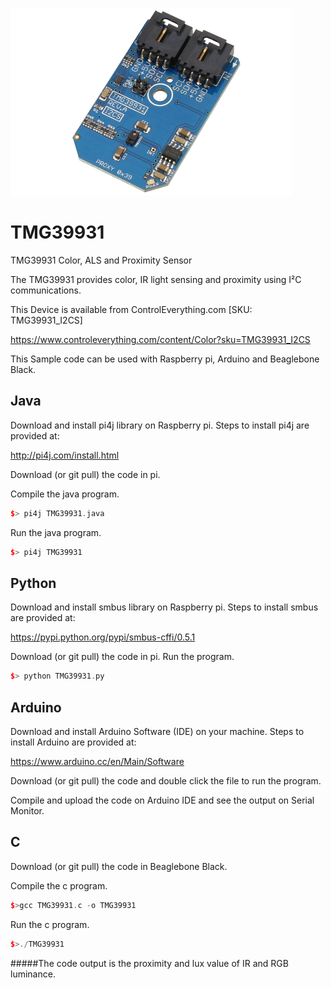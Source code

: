 [![TMG39931](TMG39931_I2CS.png)](https://www.controleverything.com/content/Color?sku=TMG39931_I2CS)
# TMG39931
TMG39931 Color, ALS and Proximity Sensor

The TMG39931 provides color, IR light sensing and proximity using I²C communications.

This Device is available from ControlEverything.com [SKU: TMG39931_I2CS]

https://www.controleverything.com/content/Color?sku=TMG39931_I2CS

This Sample code can be used with Raspberry pi, Arduino and Beaglebone Black.

## Java
Download and install pi4j library on Raspberry pi. Steps to install pi4j are provided at:

http://pi4j.com/install.html

Download (or git pull) the code in pi.

Compile the java program.
```cpp
$> pi4j TMG39931.java
```

Run the java program.
```cpp
$> pi4j TMG39931
```

## Python
Download and install smbus library on Raspberry pi. Steps to install smbus are provided at:

https://pypi.python.org/pypi/smbus-cffi/0.5.1

Download (or git pull) the code in pi. Run the program.

```cpp
$> python TMG39931.py
```

## Arduino
Download and install Arduino Software (IDE) on your machine. Steps to install Arduino are provided at:

https://www.arduino.cc/en/Main/Software

Download (or git pull) the code and double click the file to run the program.

Compile and upload the code on Arduino IDE and see the output on Serial Monitor.


## C

Download (or git pull) the code in Beaglebone Black.

Compile the c program.
```cpp
$>gcc TMG39931.c -o TMG39931
```
Run the c program.
```cpp
$>./TMG39931
```
#####The code output is the proximity and lux value of IR and RGB luminance.
